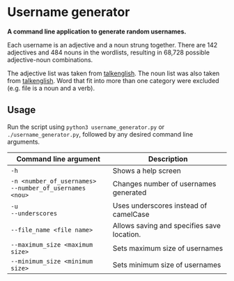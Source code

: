 # Username generator

**A command line application to generate random usernames.**

Each username is an adjective and a noun strung together. There are 142
adjectives and 484 nouns in the wordlists, resulting in 68,728 possible
adjective-noun combinations.

The adjective list was taken from [talkenglish][adjective list source]. The
noun list was also taken from [talkenglish][noun list source]. Word that fit
into more than one category were excluded (e.g. file is a noun and a verb).

## Usage

Run the script using `python3 username_generator.py` or `./username_generator.py`,
followed by any desired command line arguments.

| Command line argument                                         | Description                                |
| ------------------------------------------------------------- | ------------------------------------------ |
| `-h`                                                          | Shows a help screen                        |
| `-n <number_of_usernames>` <br> `--number_of_usernames <nou>` | Changes number of usernames generated      |
| `-u` <br> `--underscores`                                     | Uses underscores instead of camelCase      |
| `--file_name <file name>`                                     | Allows saving and specifies save location. |
| `--maximum_size <maximum size>`                               | Sets maximum size of usernames             |
| `--minimum_size <minimum size>`                               | Sets minimum size of usernames             |

<!-- Links: -->

[adjective list source]: http://www.talkenglish.com/vocabulary/top-500-adjectives.aspx

[noun list source]: http://www.talkenglish.com/vocabulary/top-1500-nouns.aspx
